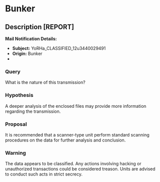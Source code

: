 # Bunker

## Description [REPORT]

**Mail Notification Details:**
- **Subject:** YoRHa_CLASSIFIED_12u3440029491
- **Origin:** Bunker
- 
### Query
What is the nature of this transmission?

### Hypothesis
A deeper analysis of the enclosed files may provide more information regarding the transmission.

### Proposal
It is recommended that a scanner-type unit perform standard scanning procedures on the data for further analysis and conclusion.

### Warning
The data appears to be classified. Any actions involving hacking or unauthorized transactions could be considered treason. Units are advised to conduct such acts in strict secrecy.

